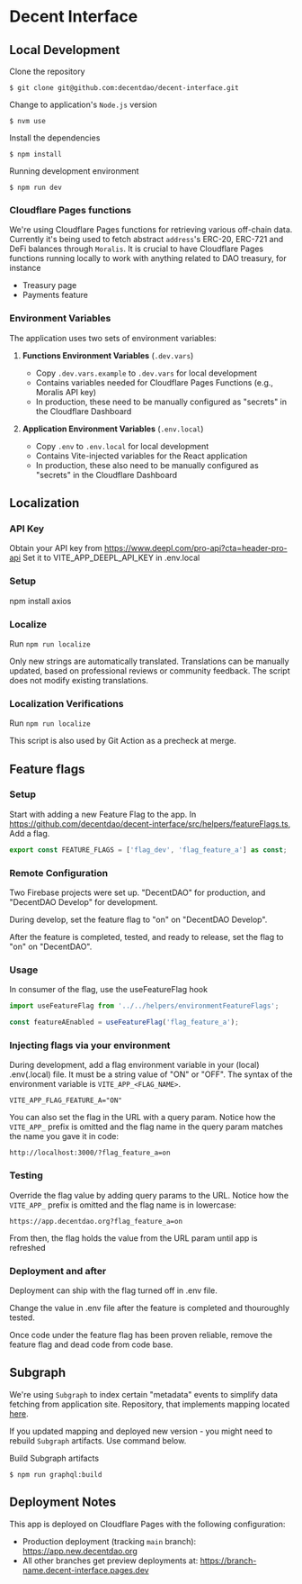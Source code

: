 # Decent Interface

## Local Development

Clone the repository

```shell
$ git clone git@github.com:decentdao/decent-interface.git
```

Change to application's `Node.js` version

```shell
$ nvm use
```

Install the dependencies

```shell
$ npm install
```

Running development environment

```shell
$ npm run dev
```

### Cloudflare Pages functions

We're using Cloudflare Pages functions for retrieving various off-chain data.
Currently it's being used to fetch abstract `address`'s ERC-20, ERC-721 and DeFi balances through `Moralis`.
It is crucial to have Cloudflare Pages functions running locally to work with anything related to DAO treasury, for instance

- Treasury page
- Payments feature

### Environment Variables

The application uses two sets of environment variables:

1. **Functions Environment Variables** (`.dev.vars`)

   - Copy `.dev.vars.example` to `.dev.vars` for local development
   - Contains variables needed for Cloudflare Pages Functions (e.g., Moralis API key)
   - In production, these need to be manually configured as "secrets" in the Cloudflare Dashboard

2. **Application Environment Variables** (`.env.local`)
   - Copy `.env` to `.env.local` for local development
   - Contains Vite-injected variables for the React application
   - In production, these also need to be manually configured as "secrets" in the Cloudflare Dashboard

## Localization

### API Key

Obtain your API key from https://www.deepl.com/pro-api?cta=header-pro-api
Set it to VITE_APP_DEEPL_API_KEY in .env.local

### Setup

npm install axios

### Localize

Run `npm run localize`

Only new strings are automatically translated.
Translations can be manually updated, based on professional reviews or community feedback.
The script does not modify existing translations.

### Localization Verifications

Run `npm run localize`

This script is also used by Git Action as a precheck at merge.

## Feature flags

### Setup

Start with adding a new Feature Flag to the app. In https://github.com/decentdao/decent-interface/src/helpers/featureFlags.ts, Add a flag.

```typescript
export const FEATURE_FLAGS = ['flag_dev', 'flag_feature_a'] as const;
```

### Remote Configuration

Two Firebase projects were set up. "DecentDAO" for production, and "DecentDAO Develop" for development.

During develop, set the feature flag to "on" on "DecentDAO Develop".

After the feature is completed, tested, and ready to release, set the flag to "on" on "DecentDAO".

### Usage

In consumer of the flag, use the useFeatureFlag hook

```typescript
import useFeatureFlag from '../../helpers/environmentFeatureFlags';

const featureAEnabled = useFeatureFlag('flag_feature_a');
```

### Injecting flags via your environment

During development, add a flag environment variable in your (local) .env(.local) file. It must be a string value of "ON" or "OFF". The syntax of the environment variable is `VITE_APP_<FLAG_NAME>`.

```shell
VITE_APP_FLAG_FEATURE_A="ON"
```

You can also set the flag in the URL with a query param. Notice how the `VITE_APP_` prefix is omitted and the flag name in the query param matches the name you gave it in code:

```shell
http://localhost:3000/?flag_feature_a=on
```

### Testing

Override the flag value by adding query params to the URL. Notice how the `VITE_APP_` prefix is omitted and the flag name is in lowercase:

```
https://app.decentdao.org?flag_feature_a=on
```

From then, the flag holds the value from the URL param until app is refreshed

### Deployment and after

Deployment can ship with the flag turned off in .env file.

Change the value in .env file after the feature is completed and thouroughly tested.

Once code under the feature flag has been proven reliable, remove the feature flag and dead code from code base.

## Subgraph

We're using `Subgraph` to index certain "metadata" events to simplify data fetching from application site.
Repository, that implements mapping located [here](https://github.com/decentdao/decent-subgraph).

If you updated mapping and deployed new version - you might need to rebuild `Subgraph` artifacts. Use command below.

Build Subgraph artifacts

```shell
$ npm run graphql:build
```

## Deployment Notes

This app is deployed on Cloudflare Pages with the following configuration:

- Production deployment (tracking `main` branch): https://app.new.decentdao.org
- All other branches get preview deployments at: https://branch-name.decent-interface.pages.dev
